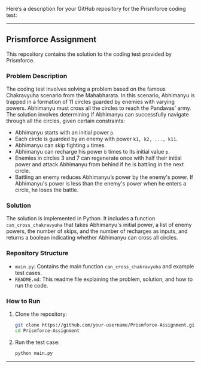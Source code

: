 Here’s a description for your GitHub repository for the Prismforce coding test:

---

## Prismforce Assignment

This repository contains the solution to the coding test provided by Prismforce.

### Problem Description

The coding test involves solving a problem based on the famous Chakravyuha scenario from the Mahabharata. In this scenario, Abhimanyu is trapped in a formation of 11 circles guarded by enemies with varying powers. Abhimanyu must cross all the circles to reach the Pandavas' army. The solution involves determining if Abhimanyu can successfully navigate through all the circles, given certain constraints:

- Abhimanyu starts with an initial power `p`.
- Each circle is guarded by an enemy with power `k1, k2, ..., k11`.
- Abhimanyu can skip fighting `a` times.
- Abhimanyu can recharge his power `b` times to its initial value `p`.
- Enemies in circles 3 and 7 can regenerate once with half their initial power and attack Abhimanyu from behind if he is battling in the next circle.
- Battling an enemy reduces Abhimanyu’s power by the enemy's power. If Abhimanyu's power is less than the enemy's power when he enters a circle, he loses the battle.

### Solution

The solution is implemented in Python. It includes a function `can_cross_chakravyuha` that takes Abhimanyu's initial power, a list of enemy powers, the number of skips, and the number of recharges as inputs, and returns a boolean indicating whether Abhimanyu can cross all circles.

### Repository Structure

- `main.py`: Contains the main function `can_cross_chakravyuha` and example test cases.
- `README.md`: This readme file explaining the problem, solution, and how to run the code.

### How to Run

1. Clone the repository:
   ```bash
   git clone https://github.com/your-username/Prismforce-Assignment.git
   cd Prismforce-Assignment
   ```

2. Run the test case:
   ```bash
   python main.py
   ```
---
